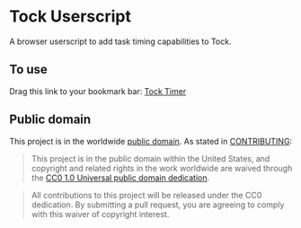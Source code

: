 # Tock Userscript

A browser userscript to add task timing capabilities to Tock.

## To use

Drag this link to your bookmark bar: [Tock Timer](https://github.com/18F/tock-task-timer-script/raw/master/tock-play.min.js)

## Public domain

This project is in the worldwide [public domain](LICENSE.md).   As stated in [CONTRIBUTING](CONTRIBUTING.md):

> This project is in the public domain within   the United States, and copyright and related rights in the work worldwide are waived through   the [CC0 1.0 Universal public domain dedication](https://creativecommons.org/publicdomain/zero/1.0/).  

> All contributions to this project will be released under the CC0 dedication. By submitting a   pull request, you are agreeing to comply with this waiver of copyright interest.
